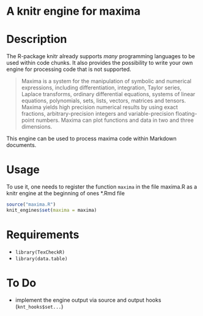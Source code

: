 A knitr engine for maxima
================

# Description

<!-- README.md is generated from README.Rmd. Please edit that file -->

The R-package knitr already supports *many* programming languages to be
used within code chunks. It also provides the possibility to write your
own engine for processing code that is not supported.

> Maxima is a system for the manipulation of symbolic and numerical
> expressions, including differentiation, integration, Taylor series,
> Laplace transforms, ordinary differential equations, systems of linear
> equations, polynomials, sets, lists, vectors, matrices and tensors.
> Maxima yields high precision numerical results by using exact
> fractions, arbitrary-precision integers and variable-precision
> floating-point numbers. Maxima can plot functions and data in two and
> three dimensions.

This engine can be used to process maxima code within Markdown
documents.

# Usage

To use it, one needs to register the function `maxima` in the file
maxima.R as a knitr engine at the beginning of ones \*.Rmd file

``` r
source("maxima.R")
knit_engines$set(maxima = maxima)
```

# Requirements

  - `library(TexCheckR)`
  - `library(data.table)`

# To Do

  - implement the engine output via source and output hooks
    (`knt_hooks$set...`)
